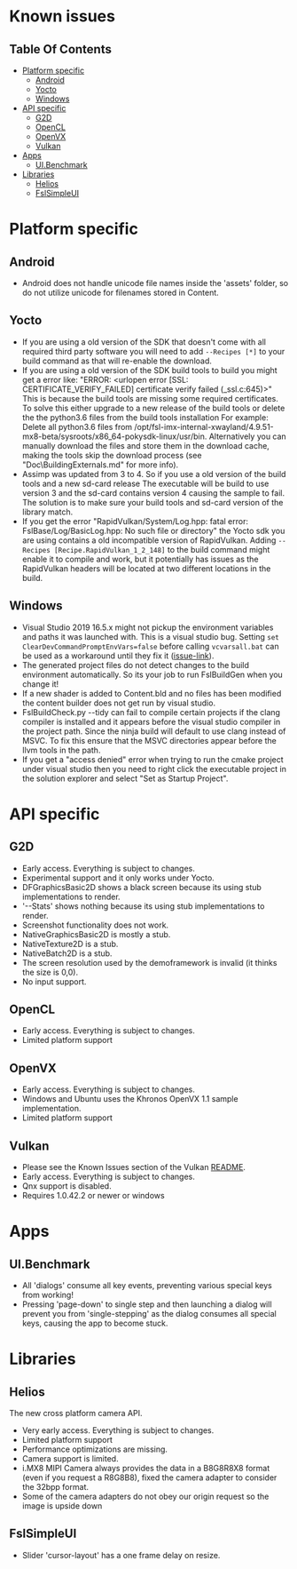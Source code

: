 
# Known issues

## Table Of Contents

<!-- #AG_TOC_BEGIN# -->
* [Platform specific](#platform-specific)
  * [Android](#android)
  * [Yocto](#yocto)
  * [Windows](#windows)
* [API specific](#api-specific)
  * [G2D](#g2d)
  * [OpenCL](#opencl)
  * [OpenVX](#openvx)
  * [Vulkan](#vulkan)
* [Apps](#apps)
  * [UI.Benchmark](#uibenchmark)
* [Libraries](#libraries)
  * [Helios](#helios)
  * [FslSimpleUI](#fslsimpleui)
<!-- #AG_TOC_END# -->


# Platform specific

## Android

* Android does not handle unicode file names inside the 'assets' folder,
  so do not utilize unicode for filenames stored in Content.

## Yocto

* If you are using a old version of the SDK that doesn't come with all required third party software you will need to add  ```--Recipes [*]``` to your build command as that will re-enable the download.
* If you are using a old version of the SDK build tools to build you might get a error like:
  "ERROR: \<urlopen error [SSL: CERTIFICATE_VERIFY_FAILED] certificate verify failed (_ssl.c:645)>"
  This is because the build tools are missing some required certificates.
  To solve this either upgrade to a new release of the build tools or delete the the python3.6 files from the build tools installation
  For example: Delete all python3.6 files from /opt/fsl-imx-internal-xwayland/4.9.51-mx8-beta/sysroots/x86_64-pokysdk-linux/usr/bin.
  Alternatively you can manually download the files and store them in the download cache,
  making the tools skip the download process (see "Doc\BuildingExternals.md" for more info).
* Assimp was updated from 3 to 4. So if you use a old version of the build tools and a new sd-card release
  The executable will be build to use version 3 and the sd-card contains version 4 causing the sample to fail.
  The solution is to make sure your build tools and sd-card version of the library match.
* If you get the error "RapidVulkan/System/Log.hpp: fatal error: FslBase/Log/BasicLog.hpp: No such file or directory" the Yocto sdk you are using contains a old incompatible version of RapidVulkan.
  Adding ```--Recipes [Recipe.RapidVulkan_1_2_148]``` to the build command might enable it to compile and work, but it potentially has issues as the RapidVulkan headers will be located at two different locations in the build.

## Windows

* Visual Studio 2019 16.5.x might not pickup the environment variables and paths it was launched with. This is a visual studio bug.
  Setting ```set ClearDevCommandPromptEnvVars=false``` before calling ```vcvarsall.bat``` can be used as a workaround until they fix it ([issue-link](https://developercommunity.visualstudio.com/content/problem/951981/environment-paths-not-respected.html)).
* The generated project files do not detect changes to the build environment automatically.
  So its your job to run FslBuildGen when you change it!
* If a new shader is added to Content.bld and no files has been modified the content builder
  does not get run by visual studio.
* FslBuildCheck.py --tidy can fail to compile certain projects if the clang compiler is installed and it appears before the visual studio compiler in the project path.
  Since the ninja build will default to use clang instead of MSVC.
  To fix this ensure that the MSVC directories appear before the llvm tools in the path.
* If you get a "access denied" error when trying to run the cmake project under visual studio then you need to right click the executable project in the solution explorer and select "Set as Startup Project".

# API specific

## G2D

* Early access. Everything is subject to changes.
* Experimental support and it only works under Yocto.
* DFGraphicsBasic2D shows a black screen because its using stub implementations to render.
* '--Stats' shows nothing because its using stub implementations to render.
* Screenshot functionality does not work.
* NativeGraphicsBasic2D is mostly a stub.
* NativeTexture2D is a stub.
* NativeBatch2D is a stub.
* The screen resolution used by the demoframework is invalid (it thinks the size is 0,0).
* No input support.

## OpenCL

* Early access. Everything is subject to changes.
* Limited platform support

## OpenVX

* Early access. Everything is subject to changes.
* Windows and Ubuntu uses the Khronos OpenVX 1.1 sample implementation.
* Limited platform support

## Vulkan

* Please see the Known Issues section of the Vulkan [README](Doc/Vulkan/README.md).
* Early access. Everything is subject to changes.
* Qnx support is disabled.
* Requires 1.0.42.2 or newer or windows

# Apps

## UI.Benchmark

* All 'dialogs' consume all key events, preventing various special keys from working!
* Pressing 'page-down' to single step and then launching a dialog will prevent you from 'single-stepping' as the dialog consumes all special keys, causing the app to become stuck.

# Libraries

## Helios

The new cross platform camera API.

* Very early access. Everything is subject to changes.
* Limited platform support
* Performance optimizations are missing.
* Camera support is limited.
* i.MX8 MIPI Camera always provides the data in a B8G8R8X8 format (even if you request a R8G8B8), fixed the camera adapter to consider the 32bpp format.
* Some of the camera adapters do not obey our origin request so the image is upside down

## FslSimpleUI

* Slider 'cursor-layout' has a one frame delay on resize.
